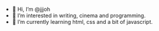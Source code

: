 - 👋 Hi, I’m @jjjoh
- 👀 I’m interested in writing, cinema and programming.
- 🌱 I’m currently learning html, css and a bit of javascript.


<!---
jjjoh/jjjoh is a ✨ special ✨ repository because its `README.md` (this file) appears on your GitHub profile.
You can click the Preview link to take a look at your changes.
--->
